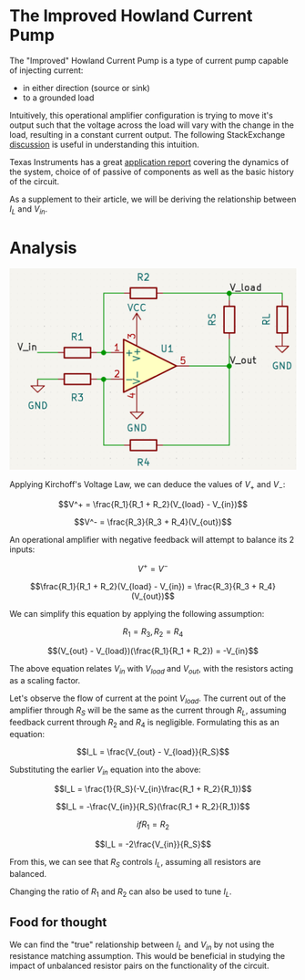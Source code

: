 # The Improved Howland Current Pump
The "Improved" Howland Current Pump is a type of current pump capable of injecting current:
- in either direction (source or sink)
- to a grounded load

Intuitively, this operational amplifier configuration is trying to move it's output such that the voltage across the load will vary with the change in the load, resulting in a constant current output. The following StackExchange [discussion](https://electronics.stackexchange.com/questions/708913/what-is-the-basic-idea-behind-the-so-called-improved-howland-current-source) is useful in understanding this intuition. 

Texas Instruments has a great [application report](https://www.ti.com/lit/an/snoa474a/snoa474a.pdf?ts=1734576485321&ref_url=https%253A%252F%252Fwww.google.com%252F) covering the dynamics of the system, choice of of passive of components as well as the basic history of the circuit. 

As a supplement to their article, we will be deriving the relationship between $I_L$ and $V_{in}$.

# Analysis 
![kicad_circuit](./resources/improved_howland_current_pump.png)

Applying Kirchoff's Voltage Law, we can deduce the values of $V_+$ and $V_-$:

$$V^+ = \frac{R_1}{R_1 + R_2}(V_{load} - V_{in})$$

$$V^- = \frac{R_3}{R_3 + R_4}(V_{out})$$

An operational amplifier with negative feedback will attempt to balance its 2 inputs:

$$V^+ = V^-$$

$$\frac{R_1}{R_1 + R_2}(V_{load} - V_{in}) = \frac{R_3}{R_3 + R_4}(V_{out})$$

We can simplify this equation by applying the following assumption: 

$$R_1 = R_3, R_2 = R_4$$

$$(V_{out} - V_{load})(\frac{R_1}{R_1 + R_2}) = -V_{in}$$

The above equation relates $V_{in}$ with $V_{load}$ and $V_{out}$, with the resistors acting as a scaling factor. 

Let's observe the flow of current at the point $V_{load}$. The current out of the amplifier through $R_S$ will be the same as the current through $R_L$, assuming feedback current through $R_2$ and $R_4$ is negligible. Formulating this as an equation:

$$I_L = \frac{V_{out} - V_{load}}{R_S}$$

Substituting the earlier $V_{in}$ equation into the above:

$$I_L = \frac{1}{R_S}(-V_{in}\frac{R_1 + R_2}{R_1})$$

$$I_L = -\frac{V_{in}}{R_S}(\frac{R_1 + R_2}{R_1})$$

$$if R_1 = R_2$$

$$I_L = -2\frac{V_{in}}{R_S}$$

From this, we can see that $R_S$ controls $I_L$, assuming all resistors are balanced.

Changing the ratio of $R_1$ and $R_2$ can also be used to tune $I_L$.

## Food for thought
We can find the "true" relationship between $I_L$ and $V_{in}$ by not using the resistance matching assumption. This would be beneficial in studying the impact of unbalanced resistor pairs on the functionality of the circuit.





